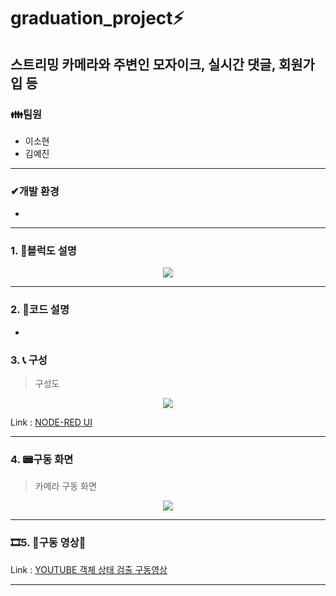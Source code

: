 # graduation_project⚡

 스트리밍 카메라와 주변인 모자이크, 실시간 댓글, 회원가입 등
---------------------------------------------------------------------------------------------------------------------


### **👪팀원**  

 - 이소현
 - 김예진
---
### **✔개발 환경**  
- 

---
### **1. 📃블럭도 설명**
<center>
     <img src="https://user-images.githubusercontent.com/107833113/174710577-5b7bce31-ea7e-4969-aea3-dcaf322b8637.JPG">
</center>

---
### **2. 📃코드 설명**
- 


### **3. 📞 구성**

 >  구성도
   
<center>
     <img src="https://user-images.githubusercontent.com/105187744/174597907-ea7428c9-98d4-4d52-bf36-5329722baba2.png">
</center>
   
Link : [NODE-RED UI](http://211.206.178.184:1880/ui/#!/0?socketid=9dEfMAmUUc7OH-74AAAN, "node-red ui link")     

---
### **4. 📟구동 화면** 


 > 카메라 구동 화면
<center>
     <img src="https://user-images.githubusercontent.com/105187744/174632545-3605ca4d-aa54-48ff-912f-3837c090a8d6.jpg">
</center>  

---
### **🎞5. 🎥구동 영상🎥**



Link : [YOUTUBE 객체 상태 검출 구동영상](https://youtu.be/-M-ynP_fBdc, "youtube link")   

---
